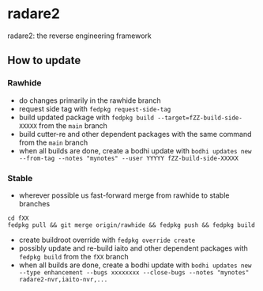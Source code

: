 # radare2

radare2: the reverse engineering framework


## How to update

### Rawhide
* do changes primarily in the rawhide branch
* request side tag with `fedpkg request-side-tag`
* build updated package with `fedpkg build --target=fZZ-build-side-XXXXX` from the `main` branch
* build cutter-re and other dependent packages with the same command from the `main` branch
* when all builds are done, create a bodhi update with `bodhi updates new --from-tag --notes "mynotes" --user YYYYY fZZ-build-side-XXXXX`

### Stable
* wherever possible us fast-forward merge from rawhide to stable branches
```
cd fXX
fedpkg pull && git merge origin/rawhide && fedpkg push && fedpkg build
```
* create buildroot override with `fedpkg override create`
* possibly update and re-build iaito and other dependent packages with `fedpkg build` from the `fXX` branch
* when all builds are done, create a bodhi update with `bodhi updates new --type enhancement --bugs xxxxxxxx --close-bugs --notes "mynotes" radare2-nvr,iaito-nvr,...`

